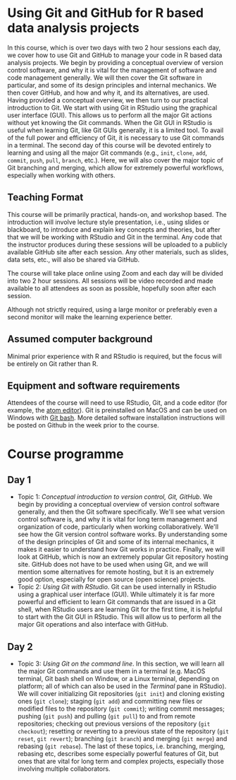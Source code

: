 # Using Git and GitHub for R based data analysis projects

In this course, which is over two days with two 2 hour sessions each day, we cover how to use Git and GitHub to manage your code in R based data analysis projects.
We begin by providing a conceptual overview of version control software, and why it is vital for the management of software and code management generally.
We will then cover the Git software in particular, and some of its design principles and internal mechanics.
We then cover GitHub, and how and why it, and its alternatives, are used.
Having provided a conceptual overview, we then turn to our practical introduction to Git.
We start with using Git in RStudio using the graphical user interface (GUI).
This allows us to perform all the major Git actions without yet knowing the Git commands.
When the Git GUI in RStudio is useful when learning Git, like Git GUIs generally, it is a limited tool.
To avail of the full power and efficiency of Git, it is necessary to use Git commands in a terminal.
The second day of this course will be devoted entirely to learning and using all the major Git commands (e.g., `init`, `clone`, `add`, `commit`, `push`, `pull`, `branch`, etc.).
Here, we will also cover the major topic of Git branching and merging, which allow for extremely powerful workflows, especially when working with others.

## Teaching Format

This course will be primarily practical, hands-on, and workshop based. The introduction will involve lecture style presentation, i.e., using slides or blackboard, to introduce and explain key concepts and theories, but after that we will be working with RStudio and Git in the terminal. Any code that the instructor produces during these sessions will be uploaded to a publicly available GitHub site after each session.
Any other materials, such as slides, data sets, etc., will also be shared via GitHub.

The course will take place online using Zoom and each day will be divided into two 2 hour sessions. All sessions will be video recorded and made available to all attendees as soon as possible, hopefully soon after each session.

Although not strictly required, using a large monitor or preferably even a second monitor will make the learning experience better.

## Assumed computer background

Minimal prior experience with R and RStudio is required, but the focus will be entirely on Git rather than R.

## Equipment and software requirements

Attendees of the course will need to use RStudio, Git, and a code editor (for example, the [atom editor](https://atom.io/)).
Git is preinstalled on MacOS and can be used on Windows with [Git bash](https://gitforwindows.org/).
More detailed software installation instructions will be posted on Github in the week prior to the course.

# Course programme

## Day 1

* Topic 1: *Conceptual introduction to version control, Git, GitHub*.
We begin by providing a conceptual overview of version control software generally, and then the Git software specifically.
We'll see what version control software is, and why it is vital for long term management and organization of code, particularly when working collaboratively.
We'll see how the Git version control software works. By understanding some of the design principles of Git and some of its internal mechanics, it makes it easier to understand how Git works in practice.
Finally, we will look at GitHub, which is now an extremely popular Git repository hosting site.
GitHub does not have to be used when using Git, and we will mention some alternatives for remote hosting, but it is an extremely good option, especially for open source (open science) projects.
 * Topic 2: *Using Git with RStudio*. Git can be used internally in RStudio using a graphical user interface (GUI). While ultimately it is far more powerful and efficient to learn Git commands that are issued in a Git shell, when RStudio users are learning Git for the first time, it is helpful to start with the Git GUI in RStudio. This will allow us to perform all the major Git operations and also interface with GitHub.

## Day 2

* Topic 3: *Using Git on the command line*. In this section, we will learn all the major Git commands and use them in a terminal (e.g. MacOS terminal, Git bash shell on Window, or a Linux terminal, depending on platform; all of which can also be used in the *Terminal* pane in RStudio). We will cover initializing Git repositories (`git init`) and cloning existing ones (`git clone`); staging (`git add`) and committing new files or modified files to the repository (`git commit`); writing commit messages; pushing (`git push`) and pulling (`git pull`) to and from remote repositories; checking out previous versions of the repository (`git checkout`); resetting or reverting to a previous state of the repository (`git reset`, `git revert`); branching (`git branch`) and merging (`git merge`) and rebasing (`git rebase`).
The last of these topics, i.e. branching, merging, rebasing etc, describes some especially powerful features of Git, but ones that are vital for long term and complex projects, especially those involving multiple collaborators.
